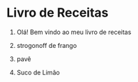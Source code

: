 # Livro de Receitas 



1. Olá! Bem vindo ao meu livro de receitas 
2. strogonoff de frango

3. pavê

4. Suco de Limão
